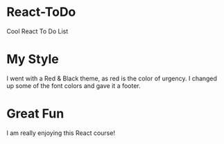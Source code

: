 # React-ToDo
Cool React To Do List

# My Style
I went with a Red & Black theme, as red is the color of urgency.  I changed up some of the font colors and gave it a footer.

# Great Fun 
I am really enjoying this React course!

